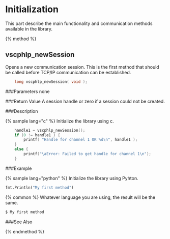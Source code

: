 #
# Initialization

This part describe the main functionality and communication methods available in the library. 

{% method %}
## vscphlp_newSession

Opens a new communication session. This is the first method that should be called before TCP/IP communication can be established. 

```c
    long vscphlp_newSession( void );
```

###Parameters
none

###Return Value
A session handle or zero if a session could not be created. 

###Description

{% sample lang="c" %}
Initialize the library using c.

```c
    handle1 = vscphlp_newSession();
    if (0 != handle1 ) {
        printf( "Handle for channel 1 OK %d\n", handle1 );
    }
    else {
        printf("\aError: Failed to get handle for channel 1\n");
    }
```
###Example

{% sample lang="python" %}
Initialize the library using Pyhton.

```python
fmt.Println("My first method")
```

{% common %}
Whatever language you are using, the result will be the same.

```bash
$ My first method
```

###See Also


{% endmethod %}